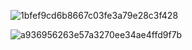 ![1bfef9cd6b8667c03fe3a79e28c3f428](https://github.com/user-attachments/assets/b844cd3a-bc4a-452a-8340-82e7dc03c9d6)

![a936956263e57a3270ee34ae4ffd9f7b](https://github.com/user-attachments/assets/bdc2f494-2bd2-47ae-8282-3d39b3e1a635)



